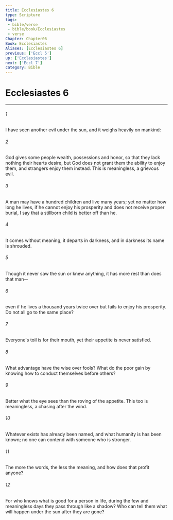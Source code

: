 ```yaml
---
title: Ecclesiastes 6
type: Scripture
tags:
 - bible/verse
 - bible/book/Ecclesiastes
 - verse
Chapter: Chapter06
Book: Ecclesiastes
Aliases: [Ecclesiastes 6]
previous: ['Eccl 5']
up: ['Ecclesiastes']
next: ['Eccl 7']
category: Bible
---
```

# Ecclesiastes 6

***


###### 1 
I have seen another evil under the sun, and it weighs heavily on mankind: 

###### 2 
God gives some people wealth, possessions and honor, so that they lack nothing their hearts desire, but God does not grant them the ability to enjoy them, and strangers enjoy them instead. This is meaningless, a grievous evil. 

###### 3 
A man may have a hundred children and live many years; yet no matter how long he lives, if he cannot enjoy his prosperity and does not receive proper burial, I say that a stillborn child is better off than he. 

###### 4 
It comes without meaning, it departs in darkness, and in darkness its name is shrouded. 

###### 5 
Though it never saw the sun or knew anything, it has more rest than does that man-- 

###### 6 
even if he lives a thousand years twice over but fails to enjoy his prosperity. Do not all go to the same place? 

###### 7 
Everyone's toil is for their mouth, yet their appetite is never satisfied. 

###### 8 
What advantage have the wise over fools? What do the poor gain by knowing how to conduct themselves before others? 

###### 9 
Better what the eye sees than the roving of the appetite. This too is meaningless, a chasing after the wind. 

###### 10 
Whatever exists has already been named, and what humanity is has been known; no one can contend with someone who is stronger. 

###### 11 
The more the words, the less the meaning, and how does that profit anyone? 

###### 12 
For who knows what is good for a person in life, during the few and meaningless days they pass through like a shadow? Who can tell them what will happen under the sun after they are gone? 
